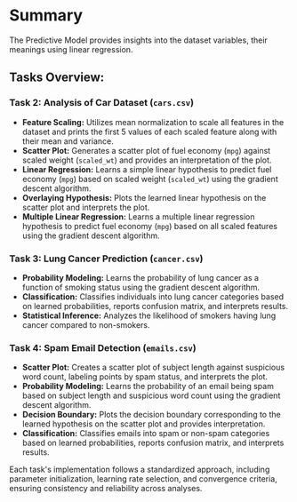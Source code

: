 
# Summary

The Predictive Model provides insights into the dataset variables, their meanings using linear regression.


## Tasks Overview:

### Task 2: Analysis of Car Dataset (`cars.csv`)

- **Feature Scaling:** Utilizes mean normalization to scale all features in the dataset and prints the first 5 values of each scaled feature along with their mean and variance.
- **Scatter Plot:** Generates a scatter plot of fuel economy (`mpg`) against scaled weight (`scaled_wt`) and provides an interpretation of the plot.
- **Linear Regression:** Learns a simple linear hypothesis to predict fuel economy (`mpg`) based on scaled weight (`scaled_wt`) using the gradient descent algorithm.
- **Overlaying Hypothesis:** Plots the learned linear hypothesis on the scatter plot and interprets the plot.
- **Multiple Linear Regression:** Learns a multiple linear regression hypothesis to predict fuel economy (`mpg`) based on all scaled features using the gradient descent algorithm.

### Task 3: Lung Cancer Prediction (`cancer.csv`)

- **Probability Modeling:** Learns the probability of lung cancer as a function of smoking status using the gradient descent algorithm.
- **Classification:** Classifies individuals into lung cancer categories based on learned probabilities, reports confusion matrix, and interprets results.
- **Statistical Inference:** Analyzes the likelihood of smokers having lung cancer compared to non-smokers.

### Task 4: Spam Email Detection (`emails.csv`)

- **Scatter Plot:** Creates a scatter plot of subject length against suspicious word count, labeling points by spam status, and interprets the plot.
- **Probability Modeling:** Learns the probability of an email being spam based on subject length and suspicious word count using the gradient descent algorithm.
- **Decision Boundary:** Plots the decision boundary corresponding to the learned hypothesis on the scatter plot and provides interpretation.
- **Classification:** Classifies emails into spam or non-spam categories based on learned probabilities, reports confusion matrix, and interprets results.

Each task's implementation follows a standardized approach, including parameter initialization, learning rate selection, and convergence criteria, ensuring consistency and reliability across analyses.

